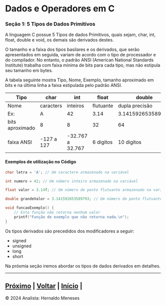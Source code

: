 # Dados e Operadores em C

### Seção 1: 5 Tipos de Dados Primitivos

A linguagem C possue 5 Tipos de dados Primitivos, quais sejam, char, int, float, double e void, os demais são derivados destes.

O tamanho e a faixa dos tipos basilares e os derivados, que serão apresentados em seguida, variam de acordo com o tipo de processador e do compilador. No entanto, o padrão ANSI (American National Standards Institute) trabalha com faixa mínima de bits para cada tipo, mas não estipula seu tamanho em bytes.

A tabela seguinte mostra Tipo, Nome, Exemplo, tamanho aproximado em bits e na última linha a faixa estipulada pelo padrão ANSI.

| Tipo | char        | int         | float    | double    |  void     |
|-------------|-------------|-------------|----------|-----------|-----------|
|Nome | caracters   | inteiros    | flutuante| dupla precisão | vazio|
| Ex: | A   | 42    | 3.14        | 3.141592653589793 |   |
| bits aproximado | 8   | 8   | 32| 64 | |
| faixa ANSI | -127 a 127  | -32.767 a 32.767    | 6 digitos        | 10 digitos |   |

#### Exemplos de utilização no Código

```c
char letra = 'A'; // Um caractere armazenado na variável

int numero = 42; // Um número inteiro armazenado na variável

float valor = 3.14f; // Um número de ponto flutuante armazenado na variável

double grandeValor = 3.141592653589793; // Um número de ponto flutuante de dupla precisão armazenado na variável

void funcaoExemplo() {
    // Esta função não retorna nenhum valor
    printf("Função de exemplo que não retorna nada.\n");
}

```

Os tipos derivados são precedidos dos modificadores a seguir:
- signed
- unsigned
- long
- short

Na próxmia seção iremos abordar os tipos de dados derivados em detalhes.

---
[Próximo](https://github.com/HernaldoMeneses/C/blob/main/1-Cap%C3%ADtulo/1.2-Surgimento.md) | [Voltar](https://github.com/HernaldoMeneses/C/blob/main/Others/indice.md) |   [Início](https://github.com/HernaldoMeneses/C/blob/main/README.md) | 
---

&copy; 2024 Analista: Hernaldo Meneses